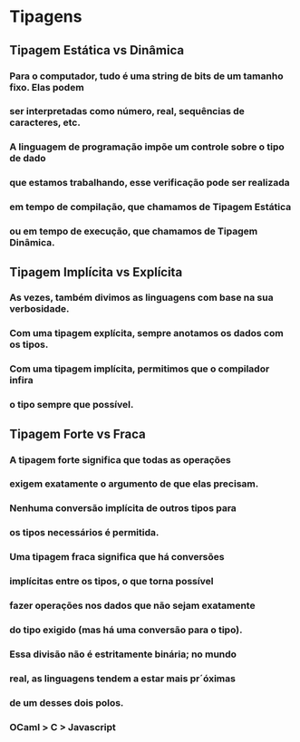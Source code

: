 # Tipagens

## Tipagem Estática vs Dinâmica

### Para o computador, tudo é uma string de bits de um tamanho fixo. Elas podem
### ser interpretadas como número, real, sequências de caracteres, etc.

### A linguagem de programação impõe um controle sobre o tipo de dado
### que estamos trabalhando, esse verificação pode ser realizada
### em tempo de compilação, que chamamos de Tipagem Estática
### ou em tempo de execução, que chamamos de Tipagem Dinâmica.

## Tipagem Implícita vs Explícita

### As vezes, também divimos as linguagens com base na sua verbosidade.
### Com uma tipagem explícita, sempre anotamos os dados com os tipos.
### Com uma tipagem implícita, permitimos que o compilador infira
### o tipo sempre que possível.

## Tipagem Forte vs Fraca

### A tipagem forte significa que todas as operações
### exigem exatamente o argumento de que elas precisam.
### Nenhuma conversão implícita de outros tipos para
### os tipos necessários é permitida.

### Uma tipagem fraca significa que há conversões
### implícitas entre os tipos, o que torna possível
### fazer operações nos dados que não sejam exatamente
### do tipo exigido (mas há uma conversão para o tipo).

### Essa divisão não é estritamente binária; no mundo
### real, as linguagens tendem a estar mais pr´óximas
### de um desses dois polos.

### OCaml > C > Javascript
